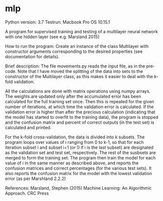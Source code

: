 # mlp
Python version: 3.7
Testrun: Macbook Pro OS 10.15.1

A program for supervised training and testing of a multilayer neural network with one hidden layer (see e.g. Marsland 2015)

How to run the program:
Create an instance of the class Multilayer with constructor arguments corresponding to the desired properties (see documentation for details).

Brief description:
The file movements.py reads the input file, as in the pre-code. Note that I have moved the splitting of the data into sets to the constructor of the Multilayer class, as this makes it easier to deal with the k-fold validation.

All the calculations are done with matrix operations using numpy arrays. The weights are updated only after the accumulated error has been calculated for the full training set once. Then this is repeated for the given number of iterations, at which time the validation error is calculated. If the validation error is higher than after the precious calculation (indicating that the model has started to overfit to the training data), the program is stopped and the confusion matrix and percent of correct outputs (in the test set) is calculated and printed.

For the k-fold cross-validation, the data is divided into k subsets. The program loops over values of i ranging from 0 to k-1, so that for each iteration subset i and subset i+1 (or 0 if i is the last subset) are designated as the validation set and test set, respectively. The rest of the susbsets are merged to form the training set. The program then train the model for each value of i in the same manner as described above, and reports the confusion matrices and correct percentages (for the various test sets). It also reports the confusion matrix for the model with the lowest validation error (as per Marshland 2.2.2)

References:
Marsland, Stephen (2015) Machine Learning: An Algorithmic Approach. CRC Press
